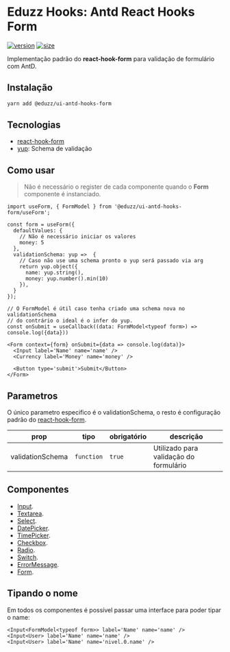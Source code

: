 # Eduzz Hooks: Antd React Hooks Form

[![version](https://img.shields.io/npm/v/@eduzz/ui-antd-hooks-form)](https://www.npmjs.com/package/@eduzz/ui-antd-hooks-form)
[![size](https://img.shields.io/bundlephobia/min/@eduzz/ui-antd-hooks-form)](https://www.npmjs.com/package/@eduzz/ui-antd-hooks-form)

Implementação padrão do **react-hook-form** para validação de formulário com AntD.

## Instalação

```bash
yarn add @eduzz/ui-antd-hooks-form
```

## Tecnologias

- [react-hook-form](https://react-hook-form.com)
- [yup](https://github.com/jquense/yup): Schema de validação

## Como usar

> Não é necessário o register de cada componente quando o **Form** componente é instanciado.

```tsx
import useForm, { FormModel } from '@eduzz/ui-antd-hooks-form/useForm';

const form = useForm({
  defaultValues: {
    // Não é necessário iniciar os valores
    money: 5
  },
  validationSchema: yup =>  {
    // Caso não use uma schema pronto o yup será passado via arg
    return yup.object({
      name: yup.string(),
      money: yup.number().min(10)
    }),
  }
});

// O FormModel é útil caso tenha criado uma schema nova no validationSchema
// do contrário o ideal é o infer do yup.
const onSubmit = useCallback((data: FormModel<typeof form>) => console.log({data}))

<Form context={form} onSubmit={data => console.log(data)}>
  <Input label='Name' name='name' />
  <Currency label='Money' name='money' />

  <Button type='submit'>Submit</Button>
</Form>
```

## Parametros

O único parametro especifico é o validationSchema, o resto é configuração padrão do [react-hook-form](https://react-hook-form.com/api/useform).

| prop             | tipo       | obrigatório | descrição                              |
| ---------------- | ---------- | ----------- | -------------------------------------- |
| validationSchema | `function` | `true`      | Utilizado para validação do formulário |

## Componentes

- [Input](https://github.com/eduzz/ui-hooks/blob/master/Input/index.md).
- [Textarea](https://github.com/eduzz/ui-hooks/blob/master/Textarea/index.md).
- [Select](https://github.com/eduzz/ui-hooks/blob/master/Select/index.md).
- [DatePicker](https://github.com/eduzz/ui-hooks/blob/master/DatePicker/index.md).
- [TimePicker](https://github.com/eduzz/ui-hooks/blob/master/TimePicker/index.md).
- [Checkbox](https://github.com/eduzz/ui-hooks/blob/master/Checkbox/index.md).
- [Radio](https://github.com/eduzz/ui-hooks/blob/master/Radio/index.md).
- [Switch](https://github.com/eduzz/ui-hooks/blob/master/Switch/index.md).
- [ErrorMessage](https://github.com/eduzz/ui-hooks/blob/master/ErrorMessage/index.md).
- [Form](https://github.com/eduzz/ui-hooks/blob/master/Form/index.md).

## Tipando o nome

Em todos os componentes é possível passar uma interface para poder tipar o name:

```tsx
<Input<FormModel<typeof form>> label='Name' name='name' />
<Input<User> label='Name' name='name' />
<Input<User> label='Name' name='nivel.0.name' />
```